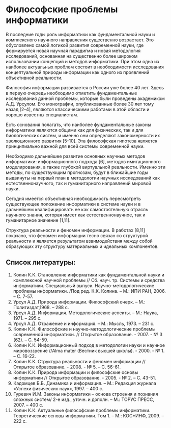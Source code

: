 # Философские проблемы информатики

В последние годы роль информатики как фундаментальной науки и комплексного научного направления существенно возрастает. Это обусловлено самой логикой развития современной науки, где формируется новая научная парадигма и новая методология исследований, основанная на существенно более широком использовании концепций и методов информатики. При этом одна из наиболее актуальных проблем состоит в необходимости исследования концептуальной природы информации как одного из проявлений объективной реальности.

Философия информации развивается в России уже более 40 лет. Здесь в первую очередь необходимо отметить фундаментальные исследования данной проблемы, которые были проведены академиком А.Д. Урсулом. Его монографии, опубликованные более 30 лет тому назад [2-4], являются классическими работами в этой области и хорошо известны специалистам.

Есть основания полагать, что наиболее фундаментальные законы информатики являются общими как для физических, так и для биологических систем, и именно они определяют закономерности их эволюционного развития [5-10]. Эта философская гипотеза является принципиально важной для всей системы современной науки. 

Необходимо дальнейшее развитие основных научных методов информатики: информационного подхода [6], методов имитационного моделирования, а также глубокой виртуальной реальности. Именно эти методы, по существующим прогнозам, будут в ближайшие годы выдвинуты на первый план в методологии научных исследований как естественнонаучного, так и гуманитарного направлений мировой науки. 

Сегодня имеется объективная необходимость пересмотреть существующее положение информатики в системе науки и в дальнейшем квалифицировать ее как самостоятельную отрасль научного знания, которая имеет как естественнонаучное, так и гуманитарное значение [1,11]. 

Структура реальности и феномен информации. В работах [8,11] показано, что феномен информации тесно связан со структурой реальности и является результатом взаимодействия между собой образующих эту структуру материальных и идеальных компонентов.

## Список литературы:
1. Колин К.К. Становление информатики как фундаментальной науки и комплексной научной проблемы // Сб. науч. тр. Системы и средства информатики. Специальный выпуск. Научно-методологические проблемы информатики. /Под ред. К.К. Колина. – М.: ИПИ РАН, 2006. – С. 7-57.
2. Урсул А.Д. Природа информации. Философский очерк. – М.: Политиздат,1968. – 288 с.
3. Урсул А.Д. Информация. Методологические аспекты. – М.: Наука, 1971. – 295 с.
4. Урсул А.Д. Отражение и информация. – М.: Мысль, 1973. – 231 с.
5. Колин К.К. Философские и научно-методологические проблемы современной информатики. // Открытое образование. - 2007. - № 3 (62). – С. 54-59.
6. Колин К.К. Информационный подход в методологии науки и научное мировоззрение //Alma mater (Вестник высшей школы). - 2000. - № 1. – С. 16-22.
7. Колин К.К. Структура реальности и феномен информации // Открытое образование. - 2008. - № 5. – С. 56-61.
8. Колин К.К. Природа информации и философские основы информатики // Открытое образование. - 2005. - № 2. – С. 43-51.
9. Кадомцев Б.Б. Динамика и информация. – М.: Редакция журнала «Успехи физических наук», 1997. – 400 с.
10. Гуревич И.М. Законы информатики – основа строения и познания сложных систем/ 2-е изд., уточн. и дополн. – М.: ТОРУС ПРЕСС, 2007. – 400 с. 
11. Колин К.К. Актуальные философские проблемы информатики. Теоретические основы информатики. Том 1. – М.: КОС*ИНФ, 2009. – 222 с. 
